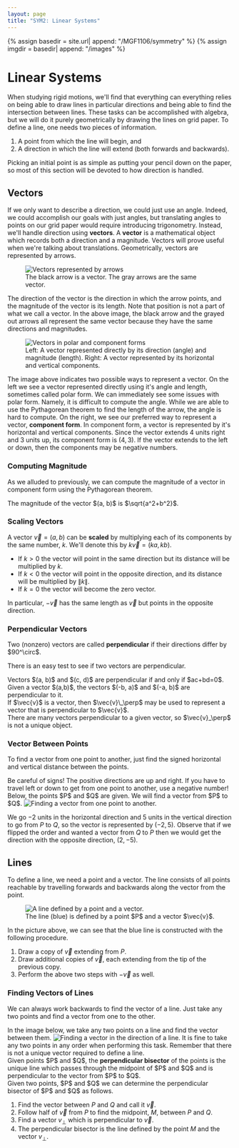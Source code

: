 ```yaml
---
layout: page
title: "SYM2: Linear Systems"
---	
```


{% assign basedir = site.url| append: "/MGF1106/symmetry" %}
{% assign imgdir = basedir| append: "/images" %}

# Linear Systems

When studying rigid motions, we'll find that everything can everything relies on being able to draw lines in particular directions and being able to find the intersection between lines.
These tasks can be accomplished with algebra, but we will do it purely geometrically by drawing the lines on grid paper.
To define a line, one needs two pieces of information.
1. A point from which the line will begin, and
2. A direction in which the line will extend (both forwards and backwards).

Picking an initial point is as simple as putting your pencil down on the paper, so most of this section will be devoted to how direction is handled.

## Vectors
If we only want to describe a direction, we could just use an angle.
Indeed, we could accomplish our goals with just angles, but translating angles to points on our grid paper would require introducing trigonometry.
Instead, we'll handle direction using **vectors**.
A **vector** is a mathematical object which records both a direction and a magnitude.
Vectors will prove useful when we're talking about translations.
Geometrically, vectors are represented by arrows.

<figure class="center">
<img src="{{imgdir}}/vectorexample.svg" alt="Vectors represented by arrows" class="center">
<figcaption> The black arrow is a vector.  The gray arrows are the same vector.
</figcaption>
</figure>

The direction of the vector is the direction in which the arrow points, and the magnitude of the vector is its length.
Note that position is not a part of what we call a vector.
In the above image, the black arrow and the grayed out arrows all represent the same vector because they have the same directions and magnitudes.

<figure class="center">
<img src="{{imgdir}}/vectorexample-rtheta.svg" alt="Vectors in polar and component forms" class="center">
<figcaption> Left: A vector represented directly by its direction (angle) and magnitude (length).  Right: A vector represented by its horizontal and vertical components.
</figcaption>
</figure>

The image above indicates two possible ways to represent a vector.
On the left we see a vector represented directly using it's angle and length, sometimes called polar form.
We can immediately see some issues with polar form.
Namely, it is difficult to compute the angle.
While we are able to use the Pythagorean theorem to find the length of the arrow, the angle is hard to compute.
On the right, we see our preferred way to represent a vector, **component form**.
In component form, a vector is represented by it's horizontal and vertical components.
Since the vector extends 4 units right and 3 units up, its component form is $(4, 3)$.
If the vector extends to the left or down, then the components may be negative numbers.

### Computing Magnitude

As we alluded to previously, we can compute the magnitude of a vector in component form using the Pythagorean theorem.

<div class="theorem">
The magnitude of the vector $(a, b)$ is $\sqrt{a^2+b^2}$.
</div>

### Scaling Vectors

A vector $\vec{v}=(a,b)$ can be **scaled** by multiplying each of its components by the same number, $k$.  We'll denote this by $k\vec{v}=(ka, kb)$.

* If $k>0$ the vector will point in the same direction but its distance will be multiplied by $k$.
* If $k<0$ the vector will point in the opposite direction, and its distance will be multiplied by $\|k\|$.
* If $k=0$ the vector will become the zero vector.

In particular, $-\vec{v}$ has the same length as $\vec{v}$ but points in the opposite direction.


### Perpendicular Vectors

<div class="definition" text="Perpendicular">
Two (nonzero) vectors are called <strong>perpendicular</strong> if their directions differ by $90^\circ$.
</div>

There is an easy test to see if two vectors are perpendicular.
<div class="theorem">
Vectors $(a, b)$ and $(c, d)$ are perpendicular if and only if $ac+bd=0$.
Given a vector $(a,b)$, the vectors $(-b, a)$ and $(-a, b)$ are perpendicular to it.
</div>
If $\vec{v}$ is a vector, then $\vec{v}\_\perp$ may be used to represent a vector that is perpendicular to $\vec{v}$.
<div class="warning">
There are many vectors perpendicular to a given vector, so $\vec{v}_\perp$ is not a unique object.
</div>

### Vector Between Points

To find a vector from one point to another, just find the signed horizontal and vertical distance between the points.
<div class="warning"> Be careful of signs!  The positive directions are up and right.  If you have to travel left or down to get from one point to another, use a negative number!
</div>

<div class="example" text="Vector Between Points" markdown="1">
Below, the points $P$ and $Q$ are given.
We will find a vector from $P$ to $Q$.
<img src="{{imgdir}}/vectorbetweenpoints.svg" alt="Finding a vector from one point to another." class="center">

We go $-2$ units in the horizontal direction and $5$ units in the vertical direction to go from $P$ to $Q$, so the vector is represented by $(-2, 5)$.
Observe that if we flipped the order and wanted a vector from $Q$ to $P$ then we would get the direction with the opposite direction, $(2, -5)$.
</div>

## Lines

To define a line, we need a point and a vector.
The line consists of all points reachable by travelling forwards and backwards along the vector from the point.

<figure class="center">
<img src="{{imgdir}}/lineexample.svg" alt="A line defined by a point and a vector." class="center">
<figcaption> The line (blue) is defined by a point $P$ and a vector $\vec{v}$.
</figcaption>
</figure>

In the picture above, we can see that the blue line is constructed with the following procedure.
1. Draw a copy of $\vec{v}$ extending from $P$.
2. Draw additional copies of $\vec{v}$, each extending from the tip of the previous copy.
3. Perform the above two steps with $-\vec{v}$ as well.

### Finding Vectors of Lines

We can always work backwards to find the vector of a line.
Just take any two points and find a vector from one to the other.

<div class="example" text="Vector of a Line" markdown="1">
In the image below, we take any two points on a line and find the vector between them.
<img src="{{imgdir}}/linevector.svg" alt="Finding a vector in the direction of a line." class="center">
It is fine to take any two points in any order when performing this task.
Remember that there is not a unique vector required to define a line.
</div>

<div class="definition" text="Perpendicular Bisector">
Given points $P$ and $Q$, the <strong>perpendicular bisector</strong> of the points is the unique line which passes through the midpoint of $P$ and $Q$ and is perpendicular to the vector from $P$ to $Q$.
</div>

<div class="procedure" text="Finding a Perpendicular Bisector" markdown="1" >
Given two points, $P$ and $Q$ we can determine the perpendicular bisector of $P$ and $Q$ as follows.

1. Find the vector between $P$ and $Q$ and call it $\vec{v}$.
2. Follow half of $\vec{v}$ from $P$ to find the midpoint, $M$, between $P$ and $Q$.
3. Find a vector $v_\perp$ which is perpendicular to $\vec{v}$.
4. The perpendicular bisector is the line defined by the point $M$ and the vector $v_\perp$.
</div>



